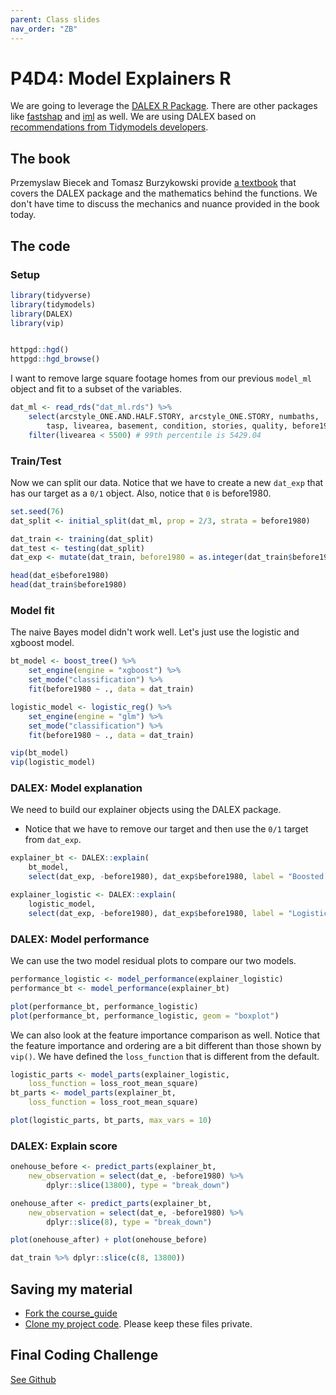 ```yaml
---
parent: Class slides
nav_order: "ZB"
---
```


# P4D4: Model Explainers R

We are going to leverage the [DALEX R Package](https://modeloriented.github.io/DALEX/). There are other packages like [fastshap](https://github.com/bgreenwell/fastshap) and [iml](https://christophm.github.io/iml/) as well. We are using DALEX based on [recommendations from Tidymodels developers](https://twitter.com/robbins_ave/status/1374777352740167681).

## The book

Przemyslaw Biecek and Tomasz Burzykowski provide [a textbook](https://ema.drwhy.ai/) that covers the DALEX package and the mathematics behind the functions. We don't have time to discuss the mechanics and nuance provided in the book today.

## The code

### Setup

```r
library(tidyverse)
library(tidymodels)
library(DALEX)
library(vip)


httpgd::hgd()
httpgd::hgd_browse()
```

I want to remove large square footage homes from our previous `model_ml` object and fit to a subset of the variables.

```r
dat_ml <- read_rds("dat_ml.rds") %>%
    select(arcstyle_ONE.AND.HALF.STORY, arcstyle_ONE.STORY, numbaths,
        tasp, livearea, basement, condition, stories, quality, before1980) %>%
    filter(livearea < 5500) # 99th percentile is 5429.04
```

### Train/Test

Now we can split our data. Notice that we have to create a new `dat_exp` that has our target as a `0/1` object.  Also, notice that `0` is before1980.

```r
set.seed(76)
dat_split <- initial_split(dat_ml, prop = 2/3, strata = before1980)

dat_train <- training(dat_split)
dat_test <- testing(dat_split)
dat_exp <- mutate(dat_train, before1980 = as.integer(dat_train$before1980) - 1)

head(dat_e$before1980)
head(dat_train$before1980)
```

### Model fit

The naive Bayes model didn't work well. Let's just use the logistic and xgboost model.

```r
bt_model <- boost_tree() %>%
    set_engine(engine = "xgboost") %>%
    set_mode("classification") %>%
    fit(before1980 ~ ., data = dat_train)

logistic_model <- logistic_reg() %>%
    set_engine(engine = "glm") %>%
    set_mode("classification") %>%
    fit(before1980 ~ ., data = dat_train)

vip(bt_model)
vip(logistic_model)
```

### DALEX: Model explanation

We need to build our explainer objects using the DALEX package.

- Notice that we have to remove our target and then use the `0/1` target from `dat_exp`.

```r
explainer_bt <- DALEX::explain(
    bt_model,
    select(dat_exp, -before1980), dat_exp$before1980, label = "Boosted Trees")

explainer_logistic <- DALEX::explain(
    logistic_model,
    select(dat_exp, -before1980), dat_exp$before1980, label = "Logistic Regression")
```

### DALEX: Model performance

We can use the two model residual plots to compare our two models.

```r
performance_logistic <- model_performance(explainer_logistic)
performance_bt <- model_performance(explainer_bt)

plot(performance_bt, performance_logistic)
plot(performance_bt, performance_logistic, geom = "boxplot")

```

We can also look at the feature importance comparison as well. Notice that the feature importance and ordering are a bit different than those shown by `vip()`. We have defined the `loss_function` that is different from the default.

```r
logistic_parts <- model_parts(explainer_logistic, 
    loss_function = loss_root_mean_square)
bt_parts <- model_parts(explainer_bt,
    loss_function = loss_root_mean_square)

plot(logistic_parts, bt_parts, max_vars = 10)

```

### DALEX: Explain score

```r
onehouse_before <- predict_parts(explainer_bt,
    new_observation = select(dat_e, -before1980) %>%
        dplyr::slice(13800), type = "break_down")

onehouse_after <- predict_parts(explainer_bt,
    new_observation = select(dat_e, -before1980) %>%
        dplyr::slice(8), type = "break_down")

plot(onehouse_after) + plot(onehouse_before)

dat_train %>% dplyr::slice(c(8, 13800))
```

## Saving my material

- [Fork the course_guide](https://github.com/KSUDS/course_guide)
- [Clone my project code](https://github.com/KSUDS/hathaway_projects). Please keep these files private.
## Final Coding Challenge

[See Github](https://github.com/KSUDS/challenge_ml)
